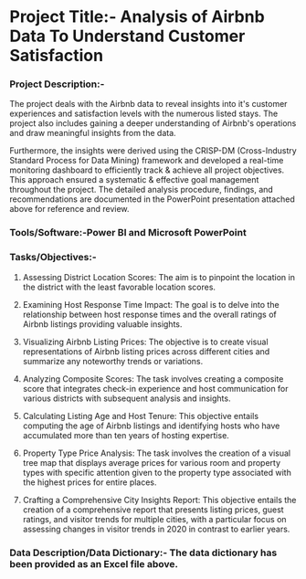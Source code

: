 # Project Title:- Analysis of Airbnb Data To Understand Customer Satisfaction

### Project Description:- 

The project deals with the Airbnb data to reveal insights into it's customer experiences and satisfaction levels with the numerous listed stays. The project also includes gaining a deeper understanding of Airbnb's operations and draw meaningful insights from the data. 

Furthermore, the insights were derived using the CRISP-DM (Cross-Industry Standard Process for Data Mining) framework and developed a real-time monitoring dashboard to efficiently track & achieve all project objectives. This approach ensured a systematic & effective goal management throughout the project. The detailed analysis procedure, findings, and recommendations are documented in the PowerPoint presentation attached above for reference and review.

### Tools/Software:-Power BI and Microsoft PowerPoint

### Tasks/Objectives:-

1) Assessing District Location Scores: The aim is to pinpoint the location in the district with the least favorable location scores.

2) Examining Host Response Time Impact: The goal is to delve into the relationship between host response times and the overall ratings of Airbnb listings providing valuable insights.

3) Visualizing Airbnb Listing Prices: The objective is to create visual representations of Airbnb listing prices across different cities and summarize any noteworthy trends or variations.

4) Analyzing Composite Scores: The task involves creating a composite score that integrates check-in experience and host communication for various districts with subsequent analysis and insights.

5) Calculating Listing Age and Host Tenure: This objective entails computing the age of Airbnb listings and identifying hosts who have accumulated more than ten years of hosting expertise.

6) Property Type Price Analysis: The task involves the creation of a visual tree map that displays average prices for various room and property types with specific attention given to the property type associated with the highest prices for entire places.

7) Crafting a Comprehensive City Insights Report: This objective entails the creation of a comprehensive report that presents listing prices, guest ratings, and visitor trends for multiple cities, with a particular focus on assessing changes in visitor trends in 2020 in contrast to earlier years.

### Data Description/Data Dictionary:- The data dictionary has been provided as an Excel file above.

